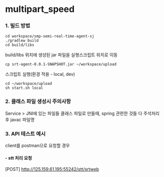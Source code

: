 # multipart_speed

### 1. 빌드 방법
```
cd workspace/smp-semi-real-time-agent-sj
./gradlew build
cd build/libs
```
build/libs 위치에 생성된 jar 파일을 실행스크립트 위치로 이동
```
cp srt-agent-0.0.1-SNAPSHOT.jar ~/workspace/upload
```
스크립트 실행(환경 적용 - local, dev)
```
cd ~/workspace/upload
sh start.sh local
```
### 2. 클래스 파일 생성시 주의사항
Service > JNI에 있는 파일들 클래스 파일로 만들때, spring 관련한 것들 다 주석처리 후 javac 파일명


### 3. API 테스트 예시
client를 postman으로 요청할 경우

#### - stt 처리 요청
[POST] http://125.159.61.195:55242/stt/srtweb



